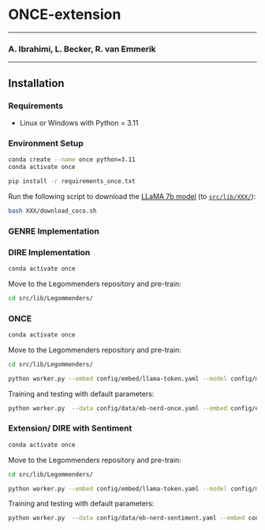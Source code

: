 # ONCE-extension

--- 

### A. Ibrahimi, L. Becker, R. van Emmerik

---

## Installation
### Requirements
- Linux or Windows with Python = 3.11

### Environment Setup
```bash
conda create --name once python=3.11 
conda activate once

pip install -r requirements_once.txt
```

Run the following script to download the [LLaMA 7b model](https://huggingface.co/huggyllama/llama-7b?library=transformers) (to [`src/lib/XXX/`](src/lib/XXX/)):
```bash
bash XXX/download_coco.sh
```

### GENRE Implementation


### DIRE Implementation
```bash
conda activate once
```

Move to the Legommenders repository and pre-train:
```bash
cd src/lib/Legommenders/
```

### ONCE
```bash
conda activate once
```

Move to the Legommenders repository and pre-train:
```bash
cd src/lib/Legommenders/

python worker.py --embed config/embed/llama-token.yaml --model config/model/llm/llama-fastformer-once.yaml --exp config/exp/llama-split-once.yaml --data config/data/eb-nerd-once.yaml --version small --llm_ver 7b --hidden_size 64 --layer 0 --lora 0 --fast_eval 0 --embed_hidden_size 4096 --page_size 8
```

Training and testing with default parameters:
```bash
python worker.py  --data config/data/eb-nerd-once.yaml --embed config/embed/llama-token.yaml  --model config/model/llm/llama-fastformer-once.yaml --exp config/exp/tt-llm.yaml --embed_hidden_size 4096 --llm_ver 7b --layer 31 --version small --lr 0.0001 --item_lr 0.00001 --batch_size 32 --acc_batch 2 --epoch_batch -4  
```


### Extension/ DIRE with Sentiment
```bash
conda activate once
```

Move to the Legommenders repository and pre-train:
```bash
cd src/lib/Legommenders/

python worker.py --embed config/embed/llama-token.yaml --model config/model/llm/llama-fastformer-sentiment.yaml --exp config/exp/llama-split-sentiment.yaml --data config/data/eb-nerd-sentiment.yaml --version small --llm_ver 7b --hidden_size 64 --layer 0 --lora 0 --fast_eval 0 --embed_hidden_size 4096 --page_size 8 --cuda -1
```

Training and testing with default parameters:
```bash
python worker.py  --data config/data/eb-nerd-sentiment.yaml --embed config/embed/llama-token.yaml  --model config/model/llm/llama-fastformer-sentiment.yaml --exp config/exp/tt-llm.yaml --embed_hidden_size 4096 --llm_ver 7b --layer 31 --version small --lr 0.0001 --item_lr 0.00001 --batch_size 32 --acc_batch 2 --epoch_batch -4 
```
